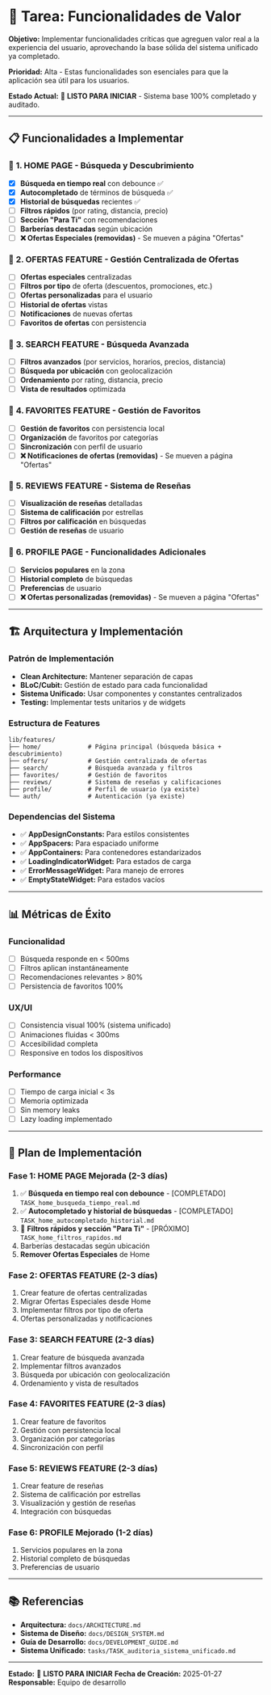 # 🚀 Tarea: Funcionalidades de Valor

**Objetivo:** Implementar funcionalidades críticas que agreguen valor real a la experiencia del usuario, aprovechando la base sólida del sistema unificado ya completado.

**Prioridad:** Alta - Estas funcionalidades son esenciales para que la aplicación sea útil para los usuarios.

**Estado Actual:** 🔄 **LISTO PARA INICIAR** - Sistema base 100% completado y auditado.

---

## 📋 **Funcionalidades a Implementar**

### 🎯 **1. HOME PAGE - Búsqueda y Descubrimiento**
- [x] **Búsqueda en tiempo real** con debounce ✅
- [x] **Autocompletado** de términos de búsqueda ✅
- [x] **Historial de búsquedas** recientes ✅
- [ ] **Filtros rápidos** (por rating, distancia, precio)
- [ ] **Sección "Para Ti"** con recomendaciones
- [ ] **Barberías destacadas** según ubicación
- [ ] **❌ Ofertas Especiales (removidas)** - Se mueven a página "Ofertas"

### 🎯 **2. OFERTAS FEATURE - Gestión Centralizada de Ofertas**
- [ ] **Ofertas especiales** centralizadas
- [ ] **Filtros por tipo** de oferta (descuentos, promociones, etc.)
- [ ] **Ofertas personalizadas** para el usuario
- [ ] **Historial de ofertas** vistas
- [ ] **Notificaciones** de nuevas ofertas
- [ ] **Favoritos de ofertas** con persistencia

### 🎯 **3. SEARCH FEATURE - Búsqueda Avanzada**
- [ ] **Filtros avanzados** (por servicios, horarios, precios, distancia)
- [ ] **Búsqueda por ubicación** con geolocalización
- [ ] **Ordenamiento** por rating, distancia, precio
- [ ] **Vista de resultados** optimizada

### 🎯 **4. FAVORITES FEATURE - Gestión de Favoritos**
- [ ] **Gestión de favoritos** con persistencia local
- [ ] **Organización** de favoritos por categorías
- [ ] **Sincronización** con perfil de usuario
- [ ] **❌ Notificaciones de ofertas (removidas)** - Se mueven a página "Ofertas"

### 🎯 **5. REVIEWS FEATURE - Sistema de Reseñas**
- [ ] **Visualización de reseñas** detalladas
- [ ] **Sistema de calificación** por estrellas
- [ ] **Filtros por calificación** en búsquedas
- [ ] **Gestión de reseñas** de usuario

### 🎯 **6. PROFILE PAGE - Funcionalidades Adicionales**
- [ ] **Servicios populares** en la zona
- [ ] **Historial completo** de búsquedas
- [ ] **Preferencias** de usuario
- [ ] **❌ Ofertas personalizadas (removidas)** - Se mueven a página "Ofertas"

---

## 🏗️ **Arquitectura y Implementación**

### **Patrón de Implementación**
- **Clean Architecture:** Mantener separación de capas
- **BLoC/Cubit:** Gestión de estado para cada funcionalidad
- **Sistema Unificado:** Usar componentes y constantes centralizados
- **Testing:** Implementar tests unitarios y de widgets

### **Estructura de Features**
```
lib/features/
├── home/             # Página principal (búsqueda básica + descubrimiento)
├── offers/           # Gestión centralizada de ofertas
├── search/           # Búsqueda avanzada y filtros
├── favorites/        # Gestión de favoritos
├── reviews/          # Sistema de reseñas y calificaciones
├── profile/          # Perfil de usuario (ya existe)
└── auth/             # Autenticación (ya existe)
```

### **Dependencias del Sistema**
- ✅ **AppDesignConstants:** Para estilos consistentes
- ✅ **AppSpacers:** Para espaciado uniforme
- ✅ **AppContainers:** Para contenedores estandarizados
- ✅ **LoadingIndicatorWidget:** Para estados de carga
- ✅ **ErrorMessageWidget:** Para manejo de errores
- ✅ **EmptyStateWidget:** Para estados vacíos

---

## 📊 **Métricas de Éxito**

### **Funcionalidad**
- [ ] Búsqueda responde en < 500ms
- [ ] Filtros aplican instantáneamente
- [ ] Recomendaciones relevantes > 80%
- [ ] Persistencia de favoritos 100%

### **UX/UI**
- [ ] Consistencia visual 100% (sistema unificado)
- [ ] Animaciones fluidas < 300ms
- [ ] Accesibilidad completa
- [ ] Responsive en todos los dispositivos

### **Performance**
- [ ] Tiempo de carga inicial < 3s
- [ ] Memoria optimizada
- [ ] Sin memory leaks
- [ ] Lazy loading implementado

---

## 🎯 **Plan de Implementación**

### **Fase 1: HOME PAGE Mejorada (2-3 días)**
1. ✅ **Búsqueda en tiempo real con debounce** - [COMPLETADO] `TASK_home_busqueda_tiempo_real.md`
2. ✅ **Autocompletado y historial de búsquedas** - [COMPLETADO] `TASK_home_autocompletado_historial.md`
3. 🔄 **Filtros rápidos y sección "Para Ti"** - [PRÓXIMO] `TASK_home_filtros_rapidos.md`
4. Barberías destacadas según ubicación
5. **Remover Ofertas Especiales** de Home

### **Fase 2: OFERTAS FEATURE (2-3 días)**
1. Crear feature de ofertas centralizadas
2. Migrar Ofertas Especiales desde Home
3. Implementar filtros por tipo de oferta
4. Ofertas personalizadas y notificaciones

### **Fase 3: SEARCH FEATURE (2-3 días)**
1. Crear feature de búsqueda avanzada
2. Implementar filtros avanzados
3. Búsqueda por ubicación con geolocalización
4. Ordenamiento y vista de resultados

### **Fase 4: FAVORITES FEATURE (2-3 días)**
1. Crear feature de favoritos
2. Gestión con persistencia local
3. Organización por categorías
4. Sincronización con perfil

### **Fase 5: REVIEWS FEATURE (2-3 días)**
1. Crear feature de reseñas
2. Sistema de calificación por estrellas
3. Visualización y gestión de reseñas
4. Integración con búsquedas

### **Fase 6: PROFILE Mejorado (1-2 días)**
1. Servicios populares en la zona
2. Historial completo de búsquedas
3. Preferencias de usuario

---

## 📚 **Referencias**

- **Arquitectura:** `docs/ARCHITECTURE.md`
- **Sistema de Diseño:** `docs/DESIGN_SYSTEM.md`
- **Guía de Desarrollo:** `docs/DEVELOPMENT_GUIDE.md`
- **Sistema Unificado:** `tasks/TASK_auditoria_sistema_unificado.md`

---

**Estado:** 🔄 **LISTO PARA INICIAR**
**Fecha de Creación:** 2025-01-27
**Responsable:** Equipo de desarrollo
